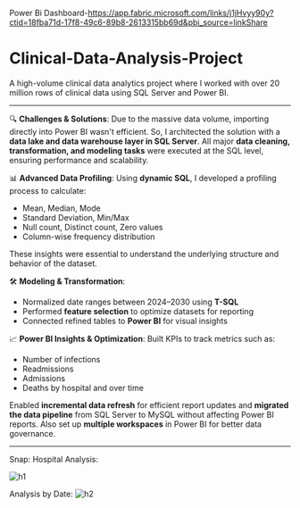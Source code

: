 Power Bi Dashboard-https://app.fabric.microsoft.com/links/j1jHvyy90y?ctid=18fba71d-17f8-49c6-89b8-2613315bb69d&pbi_source=linkShare

# Clinical-Data-Analysis-Project
A high-volume clinical data analytics project where I worked with over 20 million rows of clinical data using SQL Server and Power BI.

---


🔍 **Challenges & Solutions**:
Due to the massive data volume, importing directly into Power BI wasn't efficient. So, I architected the solution with a **data lake and data warehouse layer in SQL Server**. All major **data cleaning, transformation, and modeling tasks** were executed at the SQL level, ensuring performance and scalability.

📊 **Advanced Data Profiling**:
Using **dynamic SQL**, I developed a profiling process to calculate:

* Mean, Median, Mode
* Standard Deviation, Min/Max
* Null count, Distinct count, Zero values
* Column-wise frequency distribution

These insights were essential to understand the underlying structure and behavior of the dataset.

🛠 **Modeling & Transformation**:

* Normalized date ranges between 2024–2030 using **T-SQL**
* Performed **feature selection** to optimize datasets for reporting
* Connected refined tables to **Power BI** for visual insights

📈 **Power BI Insights & Optimization**:
Built KPIs to track metrics such as:

* Number of infections
* Readmissions
* Admissions
* Deaths by hospital and over time

Enabled **incremental data refresh** for efficient report updates and **migrated the data pipeline** from SQL Server to MySQL without affecting Power BI reports. Also set up **multiple workspaces** in Power BI for better data governance.

---

Snap:
Hospital Analysis:

![h1](https://github.com/user-attachments/assets/5592a19f-2239-4617-863e-1130c3517926)

Analysis by Date:
![h2](https://github.com/user-attachments/assets/99f2b0fd-e7db-43b9-9bfe-4714c58e1093)



